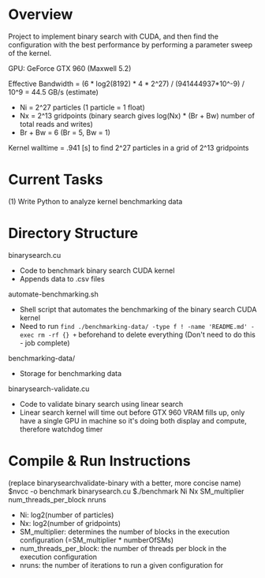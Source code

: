 # Overview
Project to implement binary search with CUDA, and then find the configuration with the best performance by performing a parameter sweep of the kernel. 

GPU: GeForce GTX 960 (Maxwell 5.2)

Effective Bandwidth = (6 * log2(8192) * 4 * 2^27) / (941444937*10^-9) / 10^9 = 44.5 GB/s (estimate)
- Ni = 2^27 particles (1 particle = 1 float)
- Nx = 2^13 gridpoints (binary search gives log(Nx) * (Br + Bw) number of total reads and writes)
- Br + Bw = 6 (Br = 5, Bw = 1)

Kernel walltime = .941 [s] to find 2^27 particles in a grid of 2^13 gridpoints

# Current Tasks
(1) Write Python to analyze kernel benchmarking data

# Directory Structure
binarysearch.cu
- Code to benchmark binary search CUDA kernel
- Appends data to .csv files

automate-benchmarking.sh
- Shell script that automates the benchmarking of the binary search CUDA kernel
- Need to run `find ./benchmarking-data/ -type f ! -name 'README.md' -exec rm -rf {} +` beforehand to delete everything (Don't need to do this - job complete)

benchmarking-data/
- Storage for benchmarking data

binarysearch-validate.cu
- Code to validate binary search using linear search
- Linear search kernel will time out before GTX 960 VRAM fills up, only have a single GPU in machine so it's doing both display and compute, therefore watchdog timer

# Compile & Run Instructions
(replace binarysearchvalidate-binary with a better, more concise name)
$nvcc -o benchmark binarysearch.cu
$./benchmark Ni Nx SM_multiplier num_threads_per_block nruns
- Ni: log2(number of particles)
- Nx: log2(number of gridpoints)
- SM_multiplier: determines the number of blocks in the execution configuration (=SM_multiplier * numberOfSMs)
- num_threads_per_block: the number of threads per block in the execution configuration
- nruns: the number of iterations to run a given configuration for
